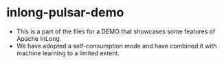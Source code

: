 # inlong-pulsar-demo
 - This is a part of the files for a DEMO that showcases some features of Apache InLong. 
 - We have adopted a self-consumption mode and have combined it with machine learning to a limited extent.
